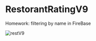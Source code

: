# RestorantRatingV9

Homework: filtering by name in FireBase

![restV9](https://user-images.githubusercontent.com/30910230/63078747-32f3d500-bf45-11e9-9b61-35633efbb9b7.gif)
